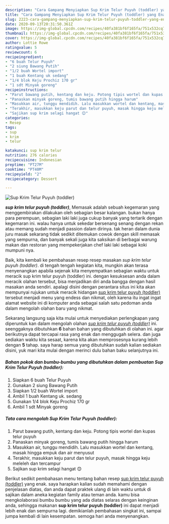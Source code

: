 ```yaml
---
description: "Cara Gampang Menyiapkan Sup Krim Telur Puyuh (toddler) yang Enak Banget"
title: "Cara Gampang Menyiapkan Sup Krim Telur Puyuh (toddler) yang Enak Banget"
slug: 2223-cara-gampang-menyiapkan-sup-krim-telur-puyuh-toddler-yang-enak-banget
date: 2020-09-13T20:31:50.361Z
image: https://img-global.cpcdn.com/recipes/40fa381bf6f165fa/751x532cq70/sup-krim-telur-puyuh-toddler-foto-resep-utama.jpg
thumbnail: https://img-global.cpcdn.com/recipes/40fa381bf6f165fa/751x532cq70/sup-krim-telur-puyuh-toddler-foto-resep-utama.jpg
cover: https://img-global.cpcdn.com/recipes/40fa381bf6f165fa/751x532cq70/sup-krim-telur-puyuh-toddler-foto-resep-utama.jpg
author: Lottie Rowe
ratingvalue: 5
reviewcount: 6
recipeingredient:
- "6 buah Telur Puyuh"
- "2 siung Bawang Putih"
- "1/2 buah Wortel import"
- "1 buah Kentang uk sedang"
- "1/4 blok Keju Prochiz 170 gr"
- "1 sdt Minyak goreng"
recipeinstructions:
- "Parut bawang putih, kentang dan keju. Potong tipis wortel dan kupas telur puyuh"
- "Panaskan minyak goreng, tumis bawang putih hingga harum"
- "Masukkan air, tunggu mendidih. Lalu masukkan wortel dan kentang, masak hingga empuk dan air menyusut"
- "Terakhir, masukkan keju parut dan telur puyuh, masak hingga keju meleleh dan tercampur"
- "Sajikan sup krim selagi hangat 😊"
categories:
- Resep
tags:
- sup
- krim
- telur

katakunci: sup krim telur 
nutrition: 276 calories
recipecuisine: Indonesian
preptime: "PT27M"
cooktime: "PT40M"
recipeyield: "2"
recipecategory: Dessert

---
```



![Sup Krim Telur Puyuh (toddler)](https://img-global.cpcdn.com/recipes/40fa381bf6f165fa/751x532cq70/sup-krim-telur-puyuh-toddler-foto-resep-utama.jpg)

<b><i>sup krim telur puyuh (toddler)</i></b>, Memasak adalah sebuah kegemaran yang menggembirakan dilakukan oleh sebagian besar kalangan. bukan hanya para perempuan, sebagian laki laki juga cukup banyak yang tertarik dengan kegemaran ini. walau hanya untuk sekedar bersenang senang dengan rekan atau memang sudah menjadi passion dalam dirinya. tak heran dalam dunia juru masak sekarang tidak sedikit ditemukan cowok dengan skill memasak yang sempurna, dan banyak sekali juga kita saksikan di berbagai warung makan dan restoran yang mempekerjakan chef laki laki sebagai koki mumpuni nya.



Baik, kita kembali ke pembahasan resep resep masakan <i>sup krim telur puyuh (toddler)</i>. di tengah tengah kegiatan kita, mungkin akan terasa menyenangkan apabila sejenak kita menyempatkan sebagian waktu untuk meracik sup krim telur puyuh (toddler) ini. dengan kesuksesan anda dalam meracik olahan tersebut, bisa menjadikan diri anda bangga dengan hasil masakan anda sendiri. apalagi disini dengan perantara situs ini kita akan mempunyai rujukan untuk meracik hidangan <u>sup krim telur puyuh (toddler)</u> tersebut menjadi menu yang endess dan nikmat, oleh karena itu ingat ingat alamat website ini di komputer anda sebagai salah satu pedoman anda dalam mengolah olahan baru yang nikmat.


Sekarang langsung saja kita mulai untuk menyediakan perlengkapan yang diperuntuk kan dalam mengolah olahan <u><i>sup krim telur puyuh (toddler)</i></u> ini. seenggaknya dibutuhkan <b>6</b> bahan bahan yang dibutuhkan di olahan ini. agar berikutnya dapat tercapai rasa yang enak dan menggugah selera. dan juga sediakan waktu kita sesaat, karena kita akan memprosesnya kurang lebih dengan <b>5</b> tahap. saya harap semua yang dibutuhkan sudah kalian sediakan disini, yuk mari kita mulai dengan merinci dulu bahan baku selanjutnya ini.

<!--inarticleads1-->

##### Bahan pokok dan bumbu-bumbu yang dibutuhkan dalam pembuatan Sup Krim Telur Puyuh (toddler):

1. Siapkan 6 buah Telur Puyuh
1. Gunakan 2 siung Bawang Putih
1. Siapkan 1/2 buah Wortel import
1. Ambil 1 buah Kentang uk. sedang
1. Gunakan 1/4 blok Keju Prochiz 170 gr
1. Ambil 1 sdt Minyak goreng




<!--inarticleads2-->

##### Tata cara mengolah Sup Krim Telur Puyuh (toddler):

1. Parut bawang putih, kentang dan keju. Potong tipis wortel dan kupas telur puyuh
1. Panaskan minyak goreng, tumis bawang putih hingga harum
1. Masukkan air, tunggu mendidih. Lalu masukkan wortel dan kentang, masak hingga empuk dan air menyusut
1. Terakhir, masukkan keju parut dan telur puyuh, masak hingga keju meleleh dan tercampur
1. Sajikan sup krim selagi hangat 😊




Berikut sedikit pembahasan menu tentang bahan resep <u>sup krim telur puyuh (toddler)</u> yang enak. saya harapkan kalian sudah memahami dengan penjelasan diatas, dan anda dapat praktek ulang di lain waktu untuk di sajikan dalam aneka kegiatan family atau teman anda. kamu bisa mengkolaborasi bumbu bumbu yang ada diatas selaras dengan keinginan anda, sehingga makanan <b>sup krim telur puyuh (toddler)</b> ini dapat menjadi lebih enak dan sempurna lagi. demikianlah pembahasan singkat ini, sampai jumpa kembali di lain kesempatan. semoga hari anda menyenangkan.
